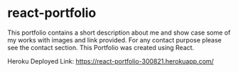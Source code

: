 # react-portfolio

This portfolio contains a short description about me and show case some of my works with images and link provided. For any contact purpose please see the contact section. This Portfolio was created using React.

Heroku Deployed Link: https://react-portfolio-300821.herokuapp.com/
